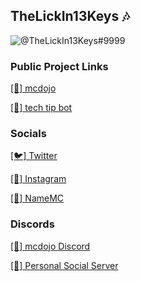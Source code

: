 ## TheLickIn13Keys 🎶
![@TheLickIn13Keys#9999](https://github-readme-stats.vercel.app/api?username=TheLickIn13Keys&count_private=true&show_icons=true&theme=cobalt)

### Public Project Links
[[🌺] mcdojo](https://mcdojo.club)

[[🤖] tech tip bot](https://top.gg/bot/703685163191762944)

### Socials
[[🐦] Twitter](https://twitter.com/TheLickIn13Keys)

[[📸] Instagram](https://www.instagram.com/bardia._.anvari/)

[[🧑] NameMC](https://namemc.com/TheLickIn13Keys)

### Discords
[[🌺] mcdojo Discord](https://mcdojo.club/discord)

[[🤗] Personal Social Server](https://discord.gg/ns3RHwz)
